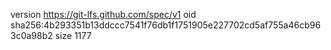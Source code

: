 version https://git-lfs.github.com/spec/v1
oid sha256:4b293351b13ddccc7541f76db1f1751905e227702cd5af755a46cb963c0a98b2
size 1177
